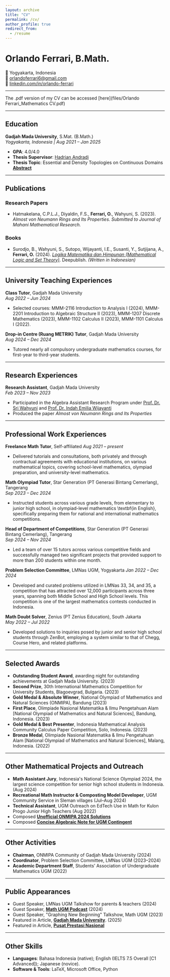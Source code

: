 ```yaml
---
layout: archive
title: "CV"
permalink: /cv/
author_profile: true
redirect_from:
  - /resume
---
```

# Orlando Ferrari, B.Math.

📍 Yogyakarta, Indonesia  
📧 [orlandoferrari6@gmail.com](mailto:orlandoferrari6@gmail.com)  
🔗 [linkedin.com/in/orlando-ferrari](https://linkedin.com/in/orlando-ferrari)

---

The .pdf version of my CV can be accessed [here](files/Orlando Ferrari_Mathematics CV.pdf)

---

## Education

**Gadjah Mada University**, S.Mat. (B.Math.)  
_Yogyakarta, Indonesia | Aug 2021 – Jan 2025_

- **GPA**: 4.0/4.0  
- **Thesis Supervisor**: [Hadrian Andradi](https://acadstaff.ugm.ac.id/andra)  
- **Thesis Topic**: Essential and Density Topologies on Continuous Domains [**Abstract**](https://drive.google.com/file/d/1FrFLZnCZSzcMYGBdr8bAOO4y7TB_Cfep/view?usp=sharing)

---

## Publications

### Research Papers
- Hatmakelana, C.P.L.J., Diyaldin, F.S., **Ferrari, O.**, Wahyuni, S. (2023). *Almost von Neumann Rings and Its Properties*. _Submitted to Journal of Mahani Mathematical Research._

### Books
- Surodjo, B., Wahyuni, S., Sutopo, Wijayanti, I.E., Susanti, Y., Sutjijana, A., **Ferrari, O.** (2024). [*Logika Matematika dan Himpunan (Mathematical Logic and Set Theory)*](https://deepublishstore.com/produk/buku-logika-matematika/?srsltid=AfmBOoon50xkkbkRRdSxy1cZRwHy8sOMCjcxmoKQBtwR-Scb3WBrmZXP). Deepublish. _(Written in Indonesian)_

---

## University Teaching Experiences

**Class Tutor**, Gadjah Mada University  
_Aug 2022 – Jun 2024_  
- Selected courses: MMM-2116 Introduction to Analysis I (2024), MMM-2201 Introduction to Algebraic Structure II (2023), MMM-1207 Discrete Mathematics (2023), MMM-1102 Calculus II (2023), MMM-1101 Calculus I (2022).

**Drop-in Centre (Ruang METRIK) Tutor**, Gadjah Mada University  
_Aug 2024 – Dec 2024_  
- Tutored nearly all compulsory undergraduate mathematics courses, for first-year to third-year students.

---

## Research Experiences

**Research Assistant**, Gadjah Mada University  
_Feb 2023 – Nov 2023_  
- Participated in the Algebra Assistant Research Program under [Prof. Dr. Sri Wahyuni](https://acadstaff.ugm.ac.id/swahyuni) and [Prof. Dr. Indah Emilia Wijayanti](https://acadstaff.ugm.ac.id/indahewijayanti)  
- Produced the paper *Almost von Neumann Rings and Its Properties*

---

## Professional Work Experiences

**Freelance Math Tutor**, Self-affiliated
_Aug 2021 – present_  
- Delivered tutorials and consultations, both privately and through contractual agreements with educational institutions, on various mathematical topics, covering school-level mathematics, olympiad preparation, and university-level mathematics.

**Math Olympiad Tutor**, Star Generation (PT Generasi Bintang Cemerlang), Tangerang  
_Sep 2023 – Dec 2024_  
- Instructed students across various grade levels, from elementary to junior high school, in olympiad-level mathematics \textbf{in English}, specifically preparing them for national and international mathematics competitions.

**Head of Department of Competitions**, Star Generation (PT Generasi Bintang Cemerlang), Tangerang  
_Sep 2024 – Nov 2024_  
- Led a team of over 15 tutors across various competitive fields and successfully managed two significant projects that provided support to more than 200 students within one month. 

**Problem Selection Committee**, LMNas UGM, Yogyakarta
_Jan 2022 – Dec 2024_  
- Developed and curated problems utilized in LMNas 33, 34, and 35, a competition that has attracted over 12,000 participants across three years, spanning both Middle School and High School levels. This competition is one of the largest mathematics contests conducted in Indonesia.

**Math Doubt Solver**, Zenius (PT Zenius Education), South Jakarta  
_May 2022 – Jul 2022_  
- Developed solutions to inquiries posed by junior and senior high school students through ZenBot, employing a system similar to that of Chegg, Course Hero, and related platforms.

---

## Selected Awards

- **Outstanding Student Award**, awarding night for outstanding achievements at Gadjah Mada University. (2023)
- **Second Prize**, 30th International Mathematics Competition for University Students, Blagoevgrad, Bulgaria. (2023)
- **Gold Medal & Absolute Winner**, National Olympiad of Mathematics and Natural Sciences (ONMIPA), Bandung (2023)  
- **First Place**, Olimpiade Nasional Matematika & Ilmu Pengetahuan Alam [National Olympiad of Mathematics and Natural Sciences], Bandung, Indonesia. (2023)
- **Gold Medal & Best Presenter**, Indonesia Mathematical Analysis Community Calculus Paper Competition, Solo, Indonesia. (2023)
- **Bronze Medal**, Olimpiade Nasional Matematika & Ilmu Pengetahuan Alam [National Olympiad of Mathematics and Natural Sciences], Malang, Indonesia. (2022)

---

## Other Mathematical Projects and Outreach

- **Math Assistant Jury**, Indonesia's National Science Olympiad 2024, the largest science competition for senior high school students in Indonesia. (Aug 2024)
- **Recreational Math Instructor & Composting Model Developer**, UGM Community Service in Sleman villages (Jul–Aug 2024)  
- **Technical Assistant**, UGM Outreach on EdTech Use in Math for Kulon Progo Junior High Teachers (Aug 2022)  
- Composed [**Unofficial ONMIPA 2024 Solutions**](https://drive.google.com/drive/folders/1VRVInAxXdwKjXl0Ka1--uCeefciw6BeI?usp=sharing)  
- Composed [**Concise Algebraic Note for UGM Contingent**](https://drive.google.com/file/d/1_dtOW-Oa0qH44YokdCKbzrY3zwV4415f/view?usp=sharing)

---

## Other Activities

- **Chairman**, ONMIPA Community of Gadjah Mada University (2024)  
- **Coordinator**, Problem Selection Committee, LMNas UGM (2023–2024)  
- **Academic Department Staff**, Students’ Association of Undergraduate Mathematics UGM (2022)

---

## Public Appearances

- Guest Speaker, LMNas UGM Talkshow for parents & teachers (2024)  
- Guest Speaker, [**Math UGM Podcast**](https://www.youtube.com/watch?v=SWYC8bLL5OA) (2024)  
- Guest Speaker, "Graphing New Beginning" Talkshow, Math UGM (2023)
- Featured in Article, [**Gadjah Mada University**](https://ugm.ac.id/id/berita/pernah-raih-medali-di-olimpiade-matematika-internasional-orlando-ferrari-lulus-s1-ugm-dengan-ipk-4). (2025)
- Featured in Article, [**Pusat Prestasi Nasional**](https://pusatprestasinasional.kemdikbud.go.id/wara-wara/detail/lejitan-prestasi-orlando-ferrari-raih-emas-dan-nilai-terting...)

---

## Other Skills

- **Languages**: Bahasa Indonesia (native); English (IELTS 7.5 Overall [C1 Advanced]); Japanese (novice).
- **Software & Tools**: LaTeX, Microsoft Office, Python
